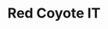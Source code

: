 ---
client: RCIT
title: Red Coyote IT
logo: 
website:
location: Virgin, Ut.
category: client
layout: client
---